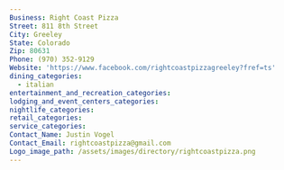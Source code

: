 ```yaml
---
Business: Right Coast Pizza
Street: 811 8th Street
City: Greeley
State: Colorado
Zip: 80631
Phone: (970) 352-9129
Website: 'https://www.facebook.com/rightcoastpizzagreeley?fref=ts'
dining_categories:
  - italian
entertainment_and_recreation_categories:
lodging_and_event_centers_categories:
nightlife_categories:
retail_categories:
service_categories:
Contact_Name: Justin Vogel
Contact_Email: rightcoastpizza@gmail.com
Logo_image_path: /assets/images/directory/rightcoastpizza.png
---
```



